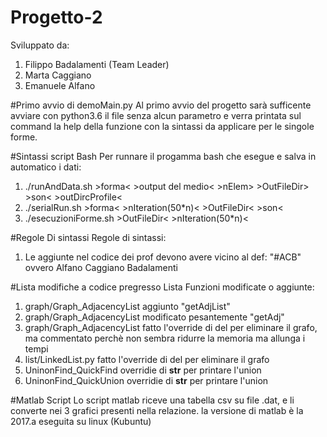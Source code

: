 # Progetto-2
Sviluppato da:
1) Filippo Badalamenti (Team Leader)
2) Marta Caggiano
3) Emanuele Alfano

#Primo avvio di demoMain.py
Al primo avvio del progetto sarà sufficente avviare con python3.6 il file senza alcun parametro e verra printata sul command la help della funzione con la sintassi da applicare per le singole forme.

#Sintassi script Bash
Per runnare il progamma bash che esegue e salva in automatico i dati:

1) ./runAndData.sh >forma< >output del medio< >nElem> >OutFileDir> >son< >outDircProfile< 
2) ./serialRun.sh >forma<  >nIteration(50*n)<  >OutFileDir<  >son< 
3) ./esecuzioniForme.sh >OutFileDir< >nIteration(50*n)<

#Regole Di sintassi
Regole di sintassi:
1) Le aggiunte nel codice dei prof devono avere vicino al def:
"#ACB" ovvero Alfano Caggiano Badalamenti

#Lista modifiche a codice pregresso
Lista Funzioni modificate o aggiunte:
1) graph/Graph_AdjacencyList aggiunto "getAdjList"
2) graph/Graph_AdjacencyList modificato pesantemente "getAdj"
3) graph/Graph_AdjacencyList fatto l'override di del per eliminare il grafo, ma commentato perchè non sembra ridurre la memoria ma allunga i tempi
4) list/LinkedList.py fatto l'override di del per eliminare il grafo
5) UninonFind_QuickFind overridie di __str__ per printare l'union
6) UninonFind_QuickUnion overridie di __str__ per printare l'union

#Matlab Script
Lo script matlab riceve una tabella csv su file .dat, e li converte nei 3 grafici presenti nella relazione.
la versione di matlab è la 2017.a eseguita su linux (Kubuntu)